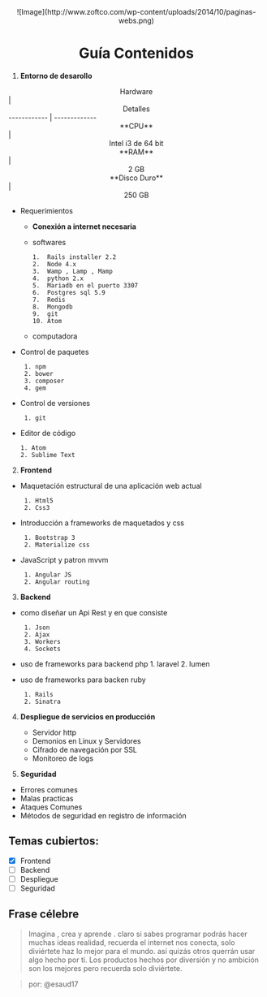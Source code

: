 <center>![Image](http://www.zoftco.com/wp-content/uploads/2014/10/paginas-webs.png)</center>

# <center>  Guía Contenidos</center>

1. **Entorno de desarollo**

<center>Hardware</center>  | <center>Detalles</center>
------------ | -------------
<center>**CPU**</center> |<center> Intel i3 de 64 bit </center>
<center>**RAM**</center> |<center> 2 GB</center>
<center>**Disco Duro**</center> |<center> 250 GB </center>

  - Requerimientos

      - **Conexión a internet necesaria**
      - softwares

            1.  Rails installer 2.2
            2.  Node 4.x
            3.  Wamp , Lamp , Mamp
            4.  python 2.x
            5.  Mariadb en el puerto 3307
            6.  Postgres sql 5.9
            7.  Redis
            8.  Mongodb
            9.  git
            10. Atom

      - computadora


  - Control de paquetes

         1. npm
         2. bower
         3. composer
         4. gem

  - Control de versiones

         1. git

  - Editor de código

        1. Atom
        2. Sublime Text

2. **Frontend**

  - Maquetación estructural de una aplicación web actual

         1. Html5
         2. Css3

  - Introducción a frameworks de maquetados y css

         1. Bootstrap 3
         2. Materialize css

  - JavaScript y patron mvvm

         1. Angular JS
         2. Angular routing

3. **Backend**

  - como diseñar un Api Rest y en que consiste

         1. Json
         2. Ajax
         3. Workers
         4. Sockets

  - uso de frameworks para backend php
         1. laravel
         2. lumen
  - uso de frameworks para backen ruby

         1. Rails
         2. Sinatra

4. **Despliegue de servicios en producción**

    - Servidor http
    - Demonios en Linux y Servidores
    - Cifrado de navegación por SSL
    - Monitoreo de logs

5. **Seguridad**

  - Errores comunes
  - Malas practicas
  - Ataques Comunes
  - Métodos de seguridad en registro de información

## Temas cubiertos:

- [x] Frontend
- [ ] Backend
- [ ] Despliegue
- [ ] Seguridad

## Frase célebre

>Imagina , crea y aprende . claro si sabes programar podrás hacer muchas ideas realidad, recuerda el internet nos conecta, solo diviértete haz lo mejor para el mundo. así quizás otros querrán usar algo hecho por ti. Los productos hechos por diversión y no ambición son los mejores pero recuerda solo diviértete.

> por: @esaud17

